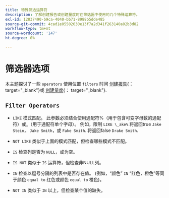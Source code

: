```yaml
---
title: 特殊筛选运算符
description: 了解创建报告或创建量度时在筛选器中使用的几个特殊运算符。
exl-id: 12837490-b9ca-4040-bb71-8988b5dde485
source-git-commit: 4cad1e05502630e13f7a2d341f263140a02b3d82
workflow-type: tm+mt
source-wordcount: '147'
ht-degree: 0%

---
```


# 筛选器选项

本主题探讨了一些 `operators` 使用位置 `filters` 时间 [创建报告](../../tutorials/using-visual-report-builder.md){： target=&quot;_blank&quot;}或 [创建量度](../../data-user/reports/ess-manage-data-metrics.md){： target=&quot;_blank&quot;}.

## `Filter Operators`

* `LIKE` 模式匹配。 此参数必须结合使用通配符%（用于包含可变字母数的通配符）或_（用于通配符单个字母）。  例如，限制 `LIKE \_ake%` 将返回true `Jake Stein`， `Jake Smith`，或 `Fake Smith`.  将返回false `Drake Smith`.

* `NOT LIKE` 类似于上面的模式匹配，但检查哪些模式不匹配。

* `IS` 检查列是否为 `NULL`，或为空。

* `IS NOT` 类似于 `IS` 运算符，但检查非NULL列。

* `IN` 检查以逗号分隔的列表中是否存在值。 (例如，“颜色” `IN` “红色，橙色”等同于颜色 `equal to` 红色或颜色 `equal to` 橙色)。

* `NOT IN` 类似于 `IN` 以上，但检查某个值的缺失。
